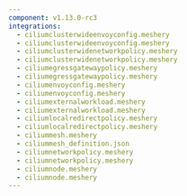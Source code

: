```yaml
---
component: v1.13.0-rc3
integrations:
  - ciliumclusterwideenvoyconfig.meshery
  - ciliumclusterwideenvoyconfig.meshery
  - ciliumclusterwidenetworkpolicy.meshery
  - ciliumclusterwidenetworkpolicy.meshery
  - ciliumegressgatewaypolicy.meshery
  - ciliumegressgatewaypolicy.meshery
  - ciliumenvoyconfig.meshery
  - ciliumenvoyconfig.meshery
  - ciliumexternalworkload.meshery
  - ciliumexternalworkload.meshery
  - ciliumlocalredirectpolicy.meshery
  - ciliumlocalredirectpolicy.meshery
  - ciliummesh.meshery
  - ciliummesh_definition.json
  - ciliumnetworkpolicy.meshery
  - ciliumnetworkpolicy.meshery
  - ciliumnode.meshery
  - ciliumnode.meshery
---
```

